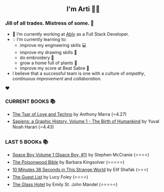 <div align="center">
  
  ## I'm Arti 👋🏽
  
</div>
  
### Jill of all trades. Mistress of some. 👑

- 🔭 I’m currently working at [Ably](https://ably.com) as a Full Stack Developer.
- 💡 I’m currently learning to:
  - improve my engineering skills 💻
  - improve my drawing skills 🎨
  - do embroidery 🧵
  - grow a home full of plants 🌱
  - improve my score at Beat Sabre 🔼
- I believe that a successful team is one with a culture of _empathy_, _continuous improvement_ and _collaboration._


❤️

### CURRENT BOOKS 📚
<!-- GOODREADS-LIST:START -->
- [The Tsar of Love and Techno](https://www.goodreads.com/review/show/3768509706?utm_medium=api&utm_source=rss) by Anthony Marra (⭐️4.27)
- [Sapiens: a Graphic History, Volume 1 - The Birth of Humankind](https://www.goodreads.com/review/show/3771178926?utm_medium=api&utm_source=rss) by Yuval Noah Harari (⭐️4.43)
<!-- GOODREADS-LIST:END -->

### LAST 5 BOOKs  📚
<!-- GOODREADS-READ-LIST:START -->
- [Space Boy Volume 1 (Space Boy, #1)](https://www.goodreads.com/review/show/4159961246?utm_medium=api&utm_source=rss) by Stephen McCranie (⭐⭐⭐⭐)
- [The Poisonwood Bible](https://www.goodreads.com/review/show/1341068210?utm_medium=api&utm_source=rss) by Barbara Kingsolver (⭐⭐⭐⭐⭐)
- [10 Minutes 38 Seconds in This Strange World](https://www.goodreads.com/review/show/3286432272?utm_medium=api&utm_source=rss) by Elif Shafak (⭐⭐⭐)
- [The Guest List](https://www.goodreads.com/review/show/4095254618?utm_medium=api&utm_source=rss) by Lucy Foley (⭐⭐⭐⭐)
- [The Glass Hotel](https://www.goodreads.com/review/show/3205987273?utm_medium=api&utm_source=rss) by Emily St. John Mandel (⭐⭐⭐⭐⭐)
<!-- GOODREADS-READ-LIST:END -->

